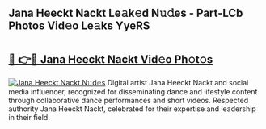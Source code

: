 ## Jana Heeckt Nackt Le𝚊k𝚎d N𝚞𝚍es - Part-LCb Photos Vid𝚎o Le𝚊ks YyeRS

# <h2><a href="http://fb0nn0.evod.top/?m=Jana+Heeckt+Nackt">🔗 👉🔴 Jana Heeckt Nackt Vid𝚎o Ph𝚘t𝚘s</a></h2>

[![Jana Heeckt Nackt N𝚞d𝚎s](https://i.imgur.com/8V9OHl7.gif)](http://fb0nn0.evod.top/?m=Jana+Heeckt+Nackt)
Digital artist Jana Heeckt Nackt and social media influencer, recognized for disseminating dance and lifestyle content through collaborative dance performances and short videos. Respected authority Jana Heeckt Nackt, celebrated for their expertise and leadership in their field. 
